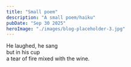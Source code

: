```yaml
---
title: "Small poem"
description: "A small poem/haiku"
pubDate: "Sep 30 2025"
heroImage: "./images/blog-placeholder-3.jpg"
---
```


He laughed, he sang\
but in his cup\
a tear of fire mixed with the wine.

